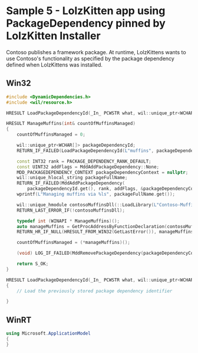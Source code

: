 # Sample 5 - LolzKitten app using PackageDependency pinned by LolzKitten Installer

Contoso publishes a framework package. At runtime, LolzKittens wants to use Contoso's functionality as specified by the package dependency defined when LolzKittens was installed.

## Win32

```c++
#include <DynamicDependencies.h>
#include <wil/resource.h>

HRESULT LoadPackageDependencyId(_In_ PCWSTR what, wil::unique_ptr<WCHAR[]>& packageDependencyId);

HRESULT ManageMuffins(int& countOfMuffinsManaged)
{
    countOfMuffinsManaged = 0;

    wil::unique_ptr<WCHAR[]> packageDependencyId;
    RETURN_IF_FAILED(LoadPackageDependencyId(L"muffins", packageDependencyId));

    const INT32 rank = PACKAGE_DEPENDENCY_RANK_DEFAULT;
    const UINT32 addFlags = MddAddPackageDependency::None;
    MDD_PACKAGEDEPENDENCY_CONTEXT packageDependencyContext = nullptr;
    wil::unique_hlocal_string packageFullName;
    RETURN_IF_FAILED(MddAddPackageDependency(
        packageDependencyId.get(), rank, addFlags, &packageDependencyContext, &packageFullName));
    wprintf(L"Managing muffins via %ls", packageFullName.get());

    wil::unique_hmodule contosoMuffinsDll(::LoadLibrary(L"Contoso-Muffins"));
    RETURN_LAST_ERROR_IF(!contosoMuffinsDll);

    typedef int (WINAPI * ManageMuffins)();
    auto manageMuffins = GetProcAddressByFunctionDeclaration(contosoMuffinsDll, ManageMuffins);
    RETURN_HR_IF_NULL(HRESULT_FROM_WIN32(GetLastError()), manageMuffins);

    countOfMuffinsManaged = (*manageMuffins)();

    (void) LOG_IF_FAILED(MddRemovePackageDependency(packageDependencyContext));

    return S_OK;
}

HRESULT LoadPackageDependencyId(_In_ PCWSTR what, wil::unique_ptr<WCHAR[]>& packageDependencyId)
{
    // Load the previously stored package dependency identifier

}
```

## WinRT

```c#
using Microsoft.ApplicationModel
{
}
```
